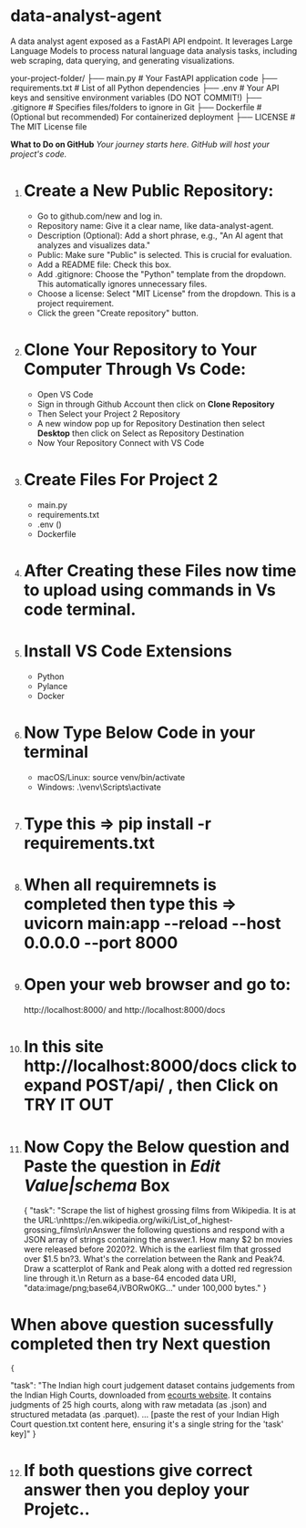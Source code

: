 # data-analyst-agent
A data analyst agent exposed as a FastAPI API endpoint. It leverages Large Language Models to process natural language data analysis tasks, including web scraping, data querying, and generating visualizations.

 your-project-folder/
├── main.py             # Your FastAPI application code
├── requirements.txt    # List of all Python dependencies
├── .env                # Your API keys and sensitive environment variables (DO NOT COMMIT!)
├── .gitignore          # Specifies files/folders to ignore in Git
├── Dockerfile          # (Optional but recommended) For containerized deployment
├── LICENSE             # The MIT License file

**What to Do on GitHub**
*Your journey starts here. GitHub will host your project's code.*
1. # Create a New Public Repository:
   + Go to github.com/new and log in.
   + Repository name: Give it a clear name, like data-analyst-agent.
   + Description (Optional): Add a short phrase, e.g., "An AI agent that analyzes and visualizes data."
   + Public: Make sure "Public" is selected. This is crucial for evaluation.
   + Add a README file: Check this box.
   + Add .gitignore: Choose the "Python" template from the dropdown. This automatically ignores unnecessary files.
   + Choose a license: Select "MIT License" from the dropdown. This is a project requirement.
   + Click the green "Create repository" button.

2. # Clone Your Repository to Your Computer Through Vs Code:
   + Open VS Code
   + Sign in through Github Account then click on **Clone Repository**
   + Then Select your Project 2 Repository
   + A new window pop up for Repository Destination then select **Desktop** then click on Select as Repository Destination
   + Now Your Repository Connect with VS Code
  
3. # Create Files For Project 2
   + main.py
   + requirements.txt
   + .env ()
   + Dockerfile

4. # After Creating these Files now time to upload using commands in Vs code terminal.

5. # Install VS Code Extensions
   + Python
   + Pylance
   + Docker
  
6. # Now Type Below Code in your terminal
   + macOS/Linux: source venv/bin/activate
   + Windows: .\venv\Scripts\activate

7. # Type this => pip install -r requirements.txt

8. # When all requiremnets is completed then type this => uvicorn main:app --reload --host 0.0.0.0 --port 8000

9. # Open your web browser and go to:
      http://localhost:8000/ and http://localhost:8000/docs

10. # In this site http://localhost:8000/docs click to expand POST/api/ , then Click on TRY IT OUT

11. # Now Copy the Below question and Paste the question in *Edit Value|schema* Box
    {
  "task": "Scrape the list of highest grossing films from Wikipedia. It is at the URL:\nhttps://en.wikipedia.org/wiki/List_of_highest-grossing_films\n\nAnswer the following questions and respond with a JSON array of strings containing the answer.1. How many $2 bn movies were released before 2020?2. Which is the earliest film that grossed over $1.5 bn?3. What's the correlation between the Rank and Peak?4. Draw a scatterplot of Rank and Peak along with a dotted red regression line through it.\n   Return as a base-64 encoded data URI, \"data:image/png;base64,iVBORw0KG...\" under 100,000 bytes."
}

# When above question sucessfully completed then try Next question
    {
  "task": "The Indian high court judgement dataset contains judgements from the Indian High Courts, downloaded from [ecourts website](https://judgments.ecourts.gov.in/). It contains judgments of 25 high courts, along with raw metadata (as .json) and structured metadata (as .parquet). ... [paste the rest of your Indian High Court question.txt content here, ensuring it's a single string for the 'task' key]"
}


12. # If both questions give correct answer then you deploy your Projetc..
    
   

